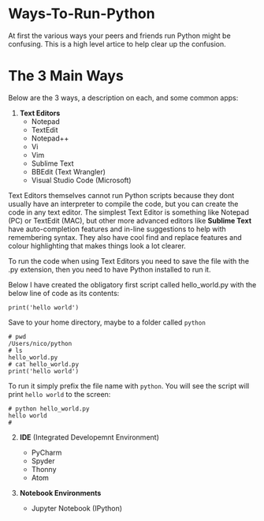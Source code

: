 # Ways-To-Run-Python
At first the various ways your peers and friends run Python might be confusing.  This is a high level artice to help clear up the confusion.

# The 3 Main Ways

Below are the 3 ways, a description on each, and some common apps:

1. **Text Editors**
    - Notepad
    - TextEdit
    - Notepad++
    - Vi
    - Vim
    - Sublime Text
    - BBEdit (Text Wrangler)
    - Visual Studio Code (Microsoft)

Text Editors themselves cannot run Python scripts because they dont usually have an interpreter to compile the code, but you can create the code in any text editor.  The simplest Text Editor is something like Notepad (PC) or TextEdit (MAC), but other more advanced editors like **Sublime Text** have auto-completion features and in-line suggestions to help with remembering syntax. They also have cool find and replace features and colour highlighting that makes things look a lot clearer.

To run the code when using Text Editors you need to save the file with the .py extension, then you need to have Python installed to run it.

Below I have created the obligatory first script called hello_world.py with the below line of code as its contents:
```
print('hello world')
```
Save to your home directory, maybe to a folder called `python`
```
# pwd
/Users/nico/python
# ls
hello_world.py
# cat hello_world.py
print('hello world')
```
To run it simply prefix the file name with `python`.  You will see the script will print `hello world` to the screen:
```
# python hello_world.py
hello world
#
```

    
2. **IDE** (Integrated Developemnt Environment)
    - PyCharm
    - Spyder
    - Thonny
    - Atom
    
3. **Notebook Environments**
    - Jupyter Notebook (IPython)
    
    
    



